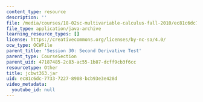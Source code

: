 ```yaml
---
content_type: resource
description: ''
file: /media/courses/18-02sc-multivariable-calculus-fall-2010/ec81c6dc773372278908bcb93e3e428d_jcbwt363.jar
file_type: application/java-archive
learning_resource_types: []
license: https://creativecommons.org/licenses/by-nc-sa/4.0/
ocw_type: OCWFile
parent_title: 'Session 30: Second Derivative Test'
parent_type: CourseSection
parent_uid: 47187485-2c83-ac55-1b87-dcff9cb3f6cc
resourcetype: Other
title: jcbwt363.jar
uid: ec81c6dc-7733-7227-8908-bcb93e3e428d
video_metadata:
  youtube_id: null
---
```

